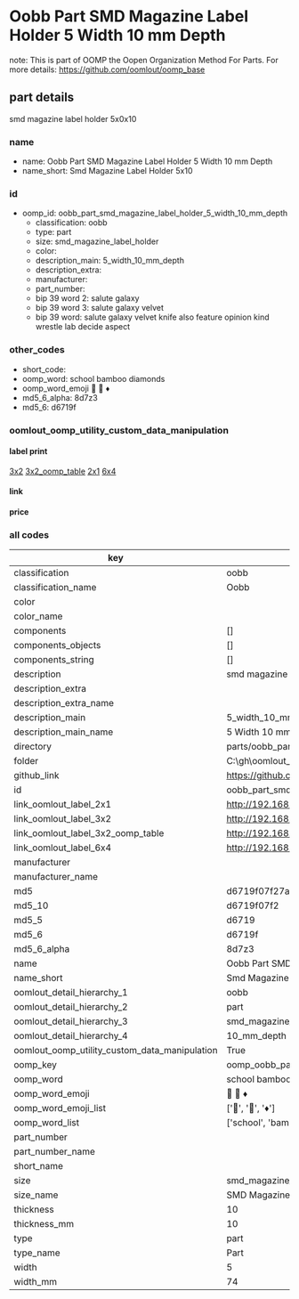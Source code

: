 # Oobb Part SMD Magazine Label Holder 5 Width 10 mm Depth  

note: This is part of OOMP the Oopen Organization Method For Parts. For more details: https://github.com/oomlout/oomp_base

##  part details
  



smd magazine label holder 5x0x10



### name
* name: Oobb Part SMD Magazine Label Holder 5 Width 10 mm Depth
* name_short: Smd Magazine Label Holder 5x10 
### id
* oomp_id: oobb_part_smd_magazine_label_holder_5_width_10_mm_depth
  * classification: oobb
  * type: part
  * size: smd_magazine_label_holder
  * color: 
  * description_main: 5_width_10_mm_depth
  * description_extra: 
  * manufacturer: 
  * part_number: 
  * bip 39 word 2: salute galaxy
  * bip 39 word 3: salute galaxy velvet
  * bip 39 word: salute galaxy velvet knife also feature opinion kind wrestle lab decide aspect

### other_codes
* short_code: 
* oomp_word: school bamboo diamonds
* oomp_word_emoji :school: :bamboo: :diamonds:
* md5_6_alpha: 8d7z3
* md5_6: d6719f






### oomlout_oomp_utility_custom_data_manipulation
#### label print
[3x2](http://192.168.1.245:1112/?label=oomp%208d7z3)
[3x2_oomp_table](http://192.168.1.108:1112/?label=oomp%208d7z3)
[2x1](http://192.168.1.242:1112/?label=oomp%208d7z3)
[6x4](http://192.168.1.55:1112/?label=oomp%208d7z3)    

#### link

                              

#### price







### all codes 
| key | value |  
| --- | --- |  
| classification | oobb |  
| classification_name | Oobb |  
| color |  |  
| color_name |  |  
| components | [] |  
| components_objects | [] |  
| components_string | [] |  
| description | smd magazine label holder 5x0x10 |  
| description_extra |  |  
| description_extra_name |  |  
| description_main | 5_width_10_mm_depth |  
| description_main_name | 5 Width 10 mm Depth |  
| directory | parts/oobb_part_smd_magazine_label_holder_5_width_10_mm_depth |  
| folder | C:\gh\oomlout_oobb_version_4_generated_parts\things\oobb_part_smd_magazine_label_holder_5_width_10_mm_depth |  
| github_link | https://github.com/oomlout/oomlout_oomp_part_src/tree/main/parts/oobb_part_smd_magazine_label_holder_5_width_10_mm_depth |  
| id | oobb_part_smd_magazine_label_holder_5_width_10_mm_depth |  
| link_oomlout_label_2x1 | http://192.168.1.242:1112/?label=oomp%208d7z3 |  
| link_oomlout_label_3x2 | http://192.168.1.245:1112/?label=oomp%208d7z3 |  
| link_oomlout_label_3x2_oomp_table | http://192.168.1.108:1112/?label=oomp%208d7z3 |  
| link_oomlout_label_6x4 | http://192.168.1.55:1112/?label=oomp%208d7z3 |  
| manufacturer |  |  
| manufacturer_name |  |  
| md5 | d6719f07f27a936d5083a7bbe417bdf6 |  
| md5_10 | d6719f07f2 |  
| md5_5 | d6719 |  
| md5_6 | d6719f |  
| md5_6_alpha | 8d7z3 |  
| name | Oobb Part SMD Magazine Label Holder 5 Width 10 mm Depth |  
| name_short | Smd Magazine Label Holder 5x10  |  
| oomlout_detail_hierarchy_1 | oobb |  
| oomlout_detail_hierarchy_2 | part |  
| oomlout_detail_hierarchy_3 | smd_magazine_label_holder |  
| oomlout_detail_hierarchy_4 | 10_mm_depth |  
| oomlout_oomp_utility_custom_data_manipulation | True |  
| oomp_key | oomp_oobb_part_smd_magazine_label_holder_5_width_10_mm_depth |  
| oomp_word | school bamboo diamonds |  
| oomp_word_emoji | :school: :bamboo: :diamonds: |  
| oomp_word_emoji_list | [':school:', ':bamboo:', ':diamonds:'] |  
| oomp_word_list | ['school', 'bamboo', 'diamonds'] |  
| part_number |  |  
| part_number_name |  |  
| short_name |  |  
| size | smd_magazine_label_holder |  
| size_name | SMD Magazine Label Holder |  
| thickness | 10 |  
| thickness_mm | 10 |  
| type | part |  
| type_name | Part |  
| width | 5 |  
| width_mm | 74 |  

